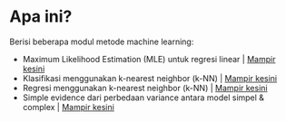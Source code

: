 # **Apa ini?**
Berisi beberapa modul metode machine learning:
- Maximum Likelihood Estimation (MLE) untuk regresi linear | [Mampir kesini](https://github.com/amalinadhi/machine_learning/tree/main/mle_linear_regression)
- Klasifikasi menggunakan k-nearest neighbor (k-NN) | [Mampir kesini](https://github.com/amalinadhi/machine_learning/tree/main/knn_classification)
- Regresi menggunakan k-nearest neighbor (k-NN) | [Mampir kesini](https://github.com/amalinadhi/machine_learning/tree/main/knn_regression)
- Simple evidence dari perbedaan variance antara model simpel & complex | [Mampir kesini](https://github.com/amalinadhi/machine_learning/tree/main/variance_trade_off)
